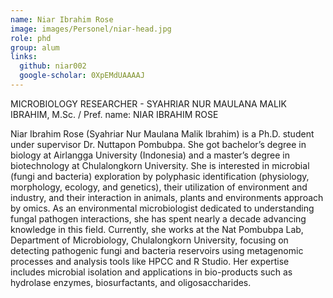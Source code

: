 ```yaml
---
name: Niar Ibrahim Rose 
image: images/Personel/niar-head.jpg
role: phd
group: alum
links:
  github: niar002
  google-scholar: 0XpEMdUAAAAJ
---
```

MICROBIOLOGY RESEARCHER - SYAHRIAR NUR MAULANA MALIK IBRAHIM, M.Sc. / Pref. name: NIAR IBRAHIM ROSE 

Niar Ibrahim Rose (Syahriar Nur Maulana Malik Ibrahim) is a Ph.D. student under supervisor Dr. Nuttapon Pombubpa. She got bachelor’s degree in biology at Airlangga University (Indonesia) and a master’s degree in biotechnology at Chulalongkorn University. She is interested in microbial (fungi and bacteria) exploration by polyphasic identification (physiology, morphology, ecology, and genetics), their utilization of environment and industry, and their interaction in animals, plants and environments approach by omics. As an environmental microbiologist dedicated to understanding fungal pathogen interactions, she has spent nearly a decade advancing knowledge in this field. Currently, she works at the Nat Pombubpa Lab, Department of Microbiology, Chulalongkorn University, focusing on detecting pathogenic fungi and bacteria reservoirs using metagenomic processes and analysis tools like HPCC and R Studio. Her expertise includes microbial isolation and applications in bio-products such as hydrolase enzymes, biosurfactants, and oligosaccharides.
